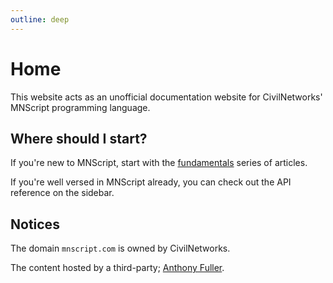 ```yaml
---
outline: deep
---
```


# Home

This website acts as an unofficial documentation website for CivilNetworks' MNScript programming language.

## Where should I start?

If you're new to MNScript, start with the [fundamentals](/fundamentals/getting-started) series of articles.

If you're well versed in MNScript already, you can check out the API reference on the sidebar.

## Notices

The domain `mnscript.com` is owned by CivilNetworks.

The content hosted by a third-party; [Anthony Fuller](https://anthonyfuller.dev).
